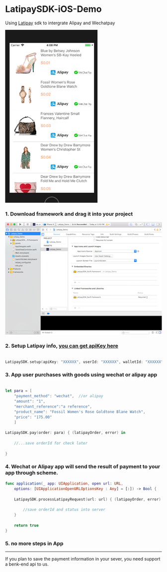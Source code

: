 # LatipaySDK-iOS-Demo

Using [Latipay](http://www.latipay.net) sdk to intergrate Alipay and Wechatpay

![](screenshot/home.png)

### 1. Download framework and drag it into your project

![](screenshot/framework.png)

### 2. Setup Latipay info, [you can get apiKey here](https://merchant.latipay.co.nz/user/regist.action)

```swift

LatipaySDK.setup(apiKey: "XXXXXX", userId: "XXXXXX", walletId: "XXXXXX", scheme: "latipay")

```

### 3. App user purchases with goods using wechat or alipay app

```swift

let para = [
    "payment_method": "wechat",  //or alipay
    "amount": "1",
    "merchant_reference":"a reference",
    "product_name": "Fossil Women's Rose Goldtone Blane Watch",
    "price": "175.00"
    ]

LatipaySDK.pay(order: para) { (latipayOrder, error) in

    //...save orderId for check later
    
}

```

### 4. Wechat or Alipay app will send the result of payment to your app through scheme.

```swift
func application(_ app: UIApplication, open url: URL, 
    options: [UIApplicationOpenURLOptionsKey : Any] = [:]) -> Bool {
    
    LatipaySDK.processLatipayRequest(url: url) { (latipayOrder, error) in

        //save orderId and status into server
    }
    
    return true
}
```

### 5. no more steps in App

---
If you plan to save the payment information in your sever, you need support a benk-end api to us.




